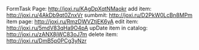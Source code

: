 FormTask Page: http://joxi.ru/KAgDpXqtNMaokr
add item: http://joxi.ru/4AkDb9qt0ZnxVr
sumbmit: http://joxi.ru/D2PkW0LcBn8MPm
item page: http://joxi.ru/RmzDWVZtjEK6yA
edit item: http://joxi.ru/5mdV83qHa9O4pA
upDate item in catalog: http://joxi.ru/zANX8jWC83oJ7m
delete item: http://joxi.ru/DmB5p0PCg3yNzr
